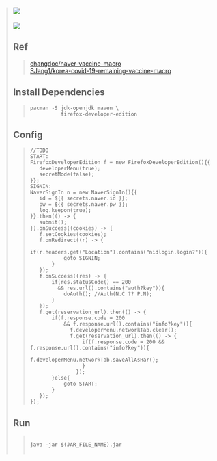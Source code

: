 
> # [![](https://raw.githubusercontent.com/TaYaKi71751/NVMe/gh-pages/svg/n.svg)](https://github.com/TaYaKi71751/NVMe/releases)
> [![](https://github.com/TaYaKi71751/NVme/actions/workflows/main.yml/badge.svg)](https://github.com/TaYaKi71751/NVme/actions/workflows/main.yml)
> <br>
> ## Ref
>> [changdoc/naver-vaccine-macro](https://github.com/changdoc/naver-vaccine-macro)<br>
>> [SJang1/korea-covid-19-remaining-vaccine-macro](https://github.com/SJang1/korea-covid-19-remaining-vaccine-macro)<br>
> ## Install Dependencies
>> ```
>> pacman -S jdk-openjdk maven \
>>           firefox-developer-edition
>> ```
> ## Config
>> ```
>> //TODO 
>> START:
>> FirefoxDeveloperEdition f = new FirefoxDeveloperEdition(){{
>>    developerMenu(true);
>>    secretMode(false);
>> }};
>> SIGNIN:
>> NaverSignIn n = new NaverSignIn(){{
>>    id = ${{ secrets.naver.id }};
>>    pw = ${{ secrets.naver.pw }};
>>    log.keepon(true);
>> }}.then(() -> {
>>    submit();
>> }).onSuccess((cookies) -> {
>>    f.setCookies(cookies);
>>    f.onRedirect((r) -> {
>>        if(r.headers.get("Location").contains("nidlogin.login?")){
>>            goto SIGNIN;
>>        }
>>    });
>>    f.onSuccess((res) -> {
>>        if(res.statusCode() == 200
>>          && res.url().contains("auth?key")){
>>            doAuth(); //Auth(N.C ?? P.N);
>>        }
>>    });
>>    f.get(reservation_url).then(() -> {
>>        if(f.response.code = 200 
>>            && f.response.url().contains("info?key")){
>>              f.developerMenu.networkTab.clear();
>>              f.get(reservation_url).then(() -> {
>>                  if(f.response.code = 200 && f.response.url().contains("info?key")){
>>                      f.developerMenu.networkTab.saveAllAsHar();
>>                  }
>>                });
>>        }else{
>>            goto START;
>>        }
>>    });
>> });
>> ```
> ## Run
>> <pre>
>> <code>
>> java -jar $(JAR_FILE_NAME).jar
>> </code>
>> </pre>
<!-- reservation -> auth -> info  -->